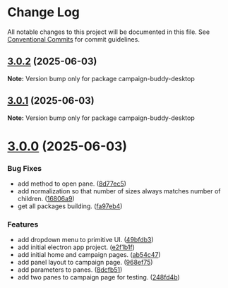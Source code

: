 # Change Log

All notable changes to this project will be documented in this file.
See [Conventional Commits](https://conventionalcommits.org) for commit guidelines.

## [3.0.2](https://github.com/Campaign-Buddy/campaign-buddy-packages/compare/v3.0.1...v3.0.2) (2025-06-03)

**Note:** Version bump only for package campaign-buddy-desktop

## [3.0.1](https://github.com/Campaign-Buddy/campaign-buddy-packages/compare/v3.0.0...v3.0.1) (2025-06-03)

**Note:** Version bump only for package campaign-buddy-desktop

# [3.0.0](https://github.com/Campaign-Buddy/campaign-buddy-packages/compare/v2.1.5...v3.0.0) (2025-06-03)

### Bug Fixes

- add method to open pane. ([8d77ec5](https://github.com/Campaign-Buddy/campaign-buddy-packages/commit/8d77ec57638e19aafbd702ae3aa280ad0f43f6ef))
- add normalization so that number of sizes always matches number of children. ([16806a9](https://github.com/Campaign-Buddy/campaign-buddy-packages/commit/16806a91f9be9f28914823e2e62ac37fe49401a9))
- get all packages building. ([fa97eb4](https://github.com/Campaign-Buddy/campaign-buddy-packages/commit/fa97eb46c6d90a32344c224082646b067049761f))

### Features

- add dropdown menu to primitive UI. ([49bfdb3](https://github.com/Campaign-Buddy/campaign-buddy-packages/commit/49bfdb3f5ccbfcd400674738826b47fbed143d6d))
- add initial electron app project. ([e2f1b1f](https://github.com/Campaign-Buddy/campaign-buddy-packages/commit/e2f1b1f6c73c2daf356720fb7f51fcb39bec1bec))
- add initial home and campaign pages. ([ab54c47](https://github.com/Campaign-Buddy/campaign-buddy-packages/commit/ab54c471b2a20af0f2addb88adc71babe362d02e))
- add panel layout to campaign page. ([968ef75](https://github.com/Campaign-Buddy/campaign-buddy-packages/commit/968ef758d8224ca9bc05948e334d72767da4e595))
- add parameters to panes. ([8dcfb51](https://github.com/Campaign-Buddy/campaign-buddy-packages/commit/8dcfb514ae6dd2ae85514dad69fe42d8c2687f31))
- add two panes to campaign page for testing. ([248fd4b](https://github.com/Campaign-Buddy/campaign-buddy-packages/commit/248fd4bc212d795caf9d8b63eca8c79a127b21a2))
